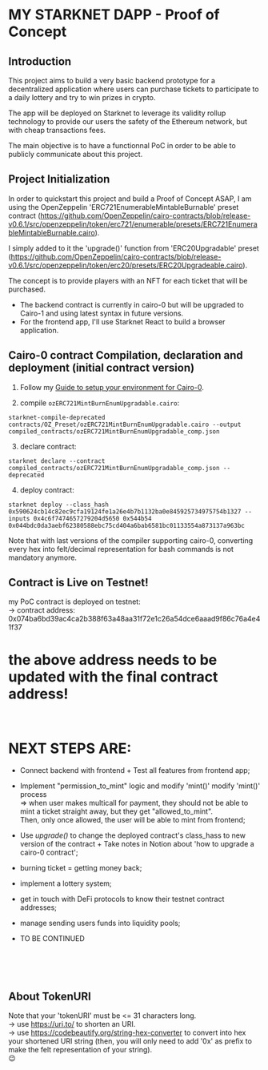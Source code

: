 # MY STARKNET DAPP - Proof of Concept

## Introduction

This project aims to build a very basic backend prototype for a decentralized application where users can purchase tickets to participate to a daily lottery and try to win prizes in crypto.

The app will be deployed on Starknet to leverage its validity rollup technology to provide our users the safety of the Ethereum network, but with cheap transactions fees.

The main objective is to have a functionnal PoC in order to be able to publicly communicate about this project.

## Project Initialization

In order to quickstart this project and build a Proof of Concept ASAP,
I am using the OpenZeppelin 'ERC721EnumerableMintableBurnable' preset contract (https://github.com/OpenZeppelin/cairo-contracts/blob/release-v0.6.1/src/openzeppelin/token/erc721/enumerable/presets/ERC721EnumerableMintableBurnable.cairo).

I simply added to it the 'upgrade()' function from 'ERC20Upgradable' preset (https://github.com/OpenZeppelin/cairo-contracts/blob/release-v0.6.1/src/openzeppelin/token/erc20/presets/ERC20Upgradeable.cairo).

The concept is to provide players with an NFT for each ticket that will be purchased.

- The backend contract is currently in cairo-0 but will be upgraded to Cairo-1 and using latest syntax in future versions.
- For the frontend app, I'll use Starknet React to build a browser application.

## Cairo-0 contract Compilation, declaration and deployment (initial contract version)

1. Follow my [Guide to setup your environment for Cairo-0](https://0xkubi.notion.site/How-to-compile-declare-and-deploy-a-Cairo-0-contract-on-Starknet-since-we-moved-to-Cairo-1-and-com-80fe006412ac49bd8c78d6951361ce71?pvs=4).

2. compile `ozERC721MintBurnEnumUpgradable.cairo`:

```
starknet-compile-deprecated contracts/OZ_Preset/ozERC721MintBurnEnumUpgradable.cairo --output compiled_contracts/ozERC721MintBurnEnumUpgradable_comp.json
```

3. declare contract:

```
starknet declare --contract compiled_contracts/ozERC721MintBurnEnumUpgradable_comp.json --deprecated
```

4. deploy contract:

```
starknet deploy --class_hash 0x590624cb14c82ec9cfa19124fe1a26e4b7b1132ba0e845925734975754b1327 --inputs 0x4c6f7474657279204d5650 0x544b54 0x044bdc0da3aebf62380588ebc75cd404a6bab6581bc01133554a873137a963bc
```

Note that with last versions of the compiler supporting cairo-0, converting every hex into felt/decimal representation for bash commands is not mandatory anymore.

## Contract is Live on Testnet!

my PoC contract is deployed on testnet:  
-> contract address: 0x074ba6bd39ac4ca2b388f63a48aa31f72e1c26a54dce6aaad9f86c76a4e41f37

# the above address needs to be updated with the final contract address!

<br >

# NEXT STEPS ARE:

- Connect backend with frontend + Test all features from frontend app;

- Implement "permission_to_mint" logic and modify 'mint()' modify 'mint()' process  
  => when user makes multicall for payment, they should not be able to mint a ticket straight away, but they get "allowed_to_mint".  
  Then, only once allowed, the user will be able to mint from frontend;

- Use _upgrade()_ to change the deployed contract's class_hass to new version of the contract + Take notes in Notion about 'how to upgrade a cairo-0 contract';

- burning ticket = getting money back;

- implement a lottery system;

- get in touch with DeFi protocols to know their testnet contract addresses;

- manage sending users funds into liquidity pools;

- TO BE CONTINUED

<br>
<br>
<br>

## About TokenURI

Note that your 'tokenURI' must be <= 31 characters long.  
-> use https://uri.to/ to shorten an URI.  
-> use https://codebeautify.org/string-hex-converter to convert into hex your shortened URI string (then, you will only need to add '0x' as prefix to make the felt representation of your string).  
:wink:
